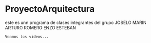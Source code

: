 # ProyectoArquitectura
este es unn programa de clases
    integrantes del grupo
    JOSELO MARIN
    ARTURO ROMERO
    ENZO ESTEBAN

    Veamos los videos...

